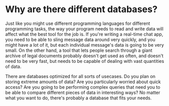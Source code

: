 # Why are there different databases?

Just like you might use different programming languages for different programming tasks, the way your program needs to read and write data will affect what the best tool for the job is. If you're writing a real-time chat app, you need to be able to sling message data around very quickly, and you might have a lot of it, but each individual message's data is going to be very small. On the other hand, a tool that lets people search through a giant archive of legal documents probably doesn't get used as often, and doesn't need to be very fast, but needs to be capable of dealing with vast quantities of data.

There are databases optimized for all sorts of usecases. Do you plan on storing extreme amounts of data? Are you particularly worried about quick access? Are you going to be performing complex queries that need you to be able to compare different pieces of data in interesting ways? No matter what you want to do, there's probably a database that fits your needs.
